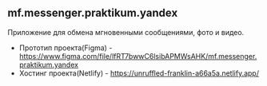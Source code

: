 ## mf.messenger.praktikum.yandex

Приложение для обмена мгновенными сообщениями, фото и видео.

- Прототип проекта(Figma) - https://www.figma.com/file/lfRT7bwwC6lsibAPMWsAHK/mf.messenger.praktikum.yandex
- Хостинг проекта(Netlify) - https://unruffled-franklin-a66a5a.netlify.app/
